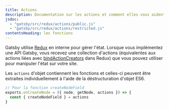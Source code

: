 ```yaml
---
title: Actions
description: Documentation sur les actions et comment elles vous aident à manipuler l'état dans Gatsby
jsdoc:
  - "gatsby/src/redux/actions/public.js"
  - "gatsby/src/redux/actions/restricted.js"
contentsHeading: les fonctions
---
```


Gatsby utilise [Redux](http://redux.js.org) en interne pour gérer l'état. Lorsque vous implémentez une API Gatsby, vous recevez une collection d'actions (équivalentes aux actions liées avec [bindActionCreators](https://redux.js.org/api/bindactioncreators/) dans Redux) que vous pouvez utiliser pour manipuler l'état sur votre site.

Les `actions` d'objet contiennent les fonctions et celles-ci peuvent être extraites individuellement à l'aide de la déstructuration d'objet ES6.

```javascript
// Pour la fonction createNodeField
exports.onCreateNode = ({ node, getNode, actions }) => {
  const { createNodeField } = actions
}
```
